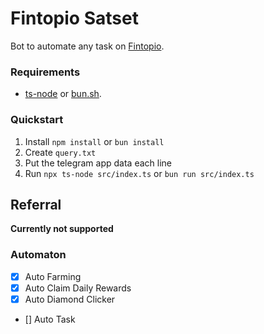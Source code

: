 # Fintopio Satset

Bot to automate any task on [Fintopio](https://t.me/fintopio/wallet).

### Requirements

- [ts-node](https://typestrong.org/ts-node/) or [bun.sh](https://bun.sh/).

### Quickstart

1. Install `npm install` or `bun install`
2. Create `query.txt`
3. Put the telegram app data each line
4. Run `npx ts-node src/index.ts` or `bun run src/index.ts`

## Referral

**Currently not supported**

### Automaton

- [x] Auto Farming
- [x] Auto Claim Daily Rewards
- [x] Auto Diamond Clicker
- [] Auto Task
